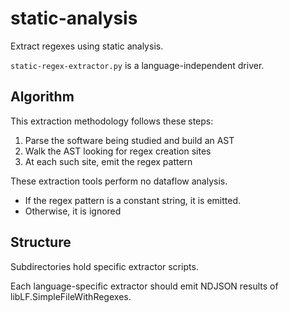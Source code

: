 # static-analysis

Extract regexes using static analysis.

`static-regex-extractor.py` is a language-independent driver.

## Algorithm

This extraction methodology follows these steps:

1. Parse the software being studied and build an AST 
2. Walk the AST looking for regex creation sites
3. At each such site, emit the regex pattern

These extraction tools perform no dataflow analysis.
- If the regex pattern is a constant string, it is emitted.
- Otherwise, it is ignored

## Structure

Subdirectories hold specific extractor scripts.

Each language-specific extractor should emit NDJSON results of libLF.SimpleFileWithRegexes.
